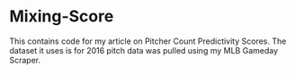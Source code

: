 # Mixing-Score

This contains code for my article on Pitcher Count Predictivity Scores. The dataset it uses is for 2016 pitch data was pulled using my MLB Gameday Scraper.

